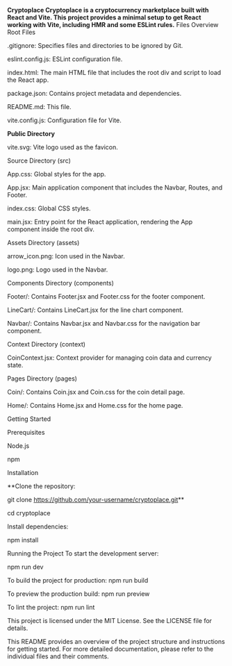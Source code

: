 **Cryptoplace
Cryptoplace is a cryptocurrency marketplace built with React and Vite. This project provides a minimal setup to get React working with Vite, including HMR and some ESLint rules.**
Files Overview
Root Files

.gitignore: Specifies files and directories to be ignored by Git.

eslint.config.js: ESLint configuration file.

index.html: The main HTML file that includes the root div and script to load the React app.

package.json: Contains project metadata and dependencies.

README.md: This file.

vite.config.js: Configuration file for Vite.

**Public Directory**

vite.svg: Vite logo used as the favicon.

Source Directory (src)

App.css: Global styles for the app.

App.jsx: Main application component that includes the Navbar, Routes, and Footer.

index.css: Global CSS styles.

main.jsx: Entry point for the React application, rendering the App component inside the root div.

Assets Directory (assets)

arrow_icon.png: Icon used in the Navbar.

logo.png: Logo used in the Navbar.

Components Directory (components)

Footer/: Contains Footer.jsx and Footer.css for the footer component.

LineCart/: Contains LineCart.jsx for the line chart component.

Navbar/: Contains Navbar.jsx and Navbar.css for the navigation bar component.

Context Directory (context)

CoinContext.jsx: Context provider for managing coin data and currency state.

Pages Directory (pages)

Coin/: Contains Coin.jsx and Coin.css for the coin detail page.

Home/: Contains Home.jsx and Home.css for the home page.

Getting Started

Prerequisites

Node.js

npm

Installation

**Clone the repository:

git clone https://github.com/your-username/cryptoplace.git**

cd cryptoplace

Install dependencies:


npm install


Running the Project
To start the development server:

npm run dev

To build the project for production:
npm run build

To preview the production build:
npm run preview


To lint the project:
npm run lint

This project is licensed under the MIT License. See the LICENSE file for details.

This README provides an overview of the project structure and instructions for getting started. For more detailed documentation, please refer to the individual files and their comments.



      
